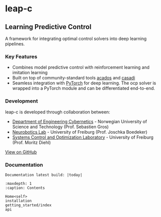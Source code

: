# leap-c

## Learning Predictive Control

A framework for integrating optimal control solvers into deep learning pipelines.

### Key Features

- Combines model predictive control with reinforcement learning and imitation learning
- Built on top of community-standard tools [acados](https://docs.acados.org/) and [casadi](https://web.casadi.org/)
- Seamless integration with [PyTorch](https://pytorch.org/) for deep learning. The ocp solver is wrapped into a PyTorch module and can be differentiated end-to-end.

### Development

leap-c is developed through collaboration between:

- [Department of Engineering Cybernetics](https://www.ntnu.edu/itk) - Norwegian University of Science and Technology (Prof. Sebastien Gros)
- [Neurobotics Lab](https://nr.informatik.uni-freiburg.de/welcome) - University of Freiburg (Prof. Joschka Boedeker)  
- [Systems Control and Optimization Laboratory](https://www.syscop.de/) - University of Freiburg (Prof. Moritz Diehl)

[View on GitHub](https://github.com/leap-c/leap-c)

### Documentation

```{eval-rst}
Documentation latest build: |today|
```

```{toctree}
:maxdepth: 1
:caption: Contents

Home<self>
installation
getting_started/index
api
```
